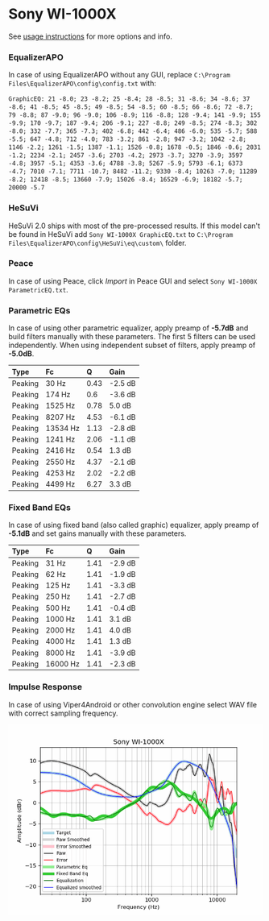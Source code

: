 # Sony WI-1000X
See [usage instructions](https://github.com/jaakkopasanen/AutoEq#usage) for more options and info.

### EqualizerAPO
In case of using EqualizerAPO without any GUI, replace `C:\Program Files\EqualizerAPO\config\config.txt`
with:
```
GraphicEQ: 21 -8.0; 23 -8.2; 25 -8.4; 28 -8.5; 31 -8.6; 34 -8.6; 37 -8.6; 41 -8.5; 45 -8.5; 49 -8.5; 54 -8.5; 60 -8.5; 66 -8.6; 72 -8.7; 79 -8.8; 87 -9.0; 96 -9.0; 106 -8.9; 116 -8.8; 128 -9.4; 141 -9.9; 155 -9.9; 170 -9.7; 187 -9.4; 206 -9.1; 227 -8.8; 249 -8.5; 274 -8.3; 302 -8.0; 332 -7.7; 365 -7.3; 402 -6.8; 442 -6.4; 486 -6.0; 535 -5.7; 588 -5.5; 647 -4.8; 712 -4.0; 783 -3.2; 861 -2.8; 947 -3.2; 1042 -2.8; 1146 -2.2; 1261 -1.5; 1387 -1.1; 1526 -0.8; 1678 -0.5; 1846 -0.6; 2031 -1.2; 2234 -2.1; 2457 -3.6; 2703 -4.2; 2973 -3.7; 3270 -3.9; 3597 -4.8; 3957 -5.1; 4353 -3.6; 4788 -3.8; 5267 -5.9; 5793 -6.1; 6373 -4.7; 7010 -7.1; 7711 -10.7; 8482 -11.2; 9330 -8.4; 10263 -7.0; 11289 -8.2; 12418 -8.5; 13660 -7.9; 15026 -8.4; 16529 -6.9; 18182 -5.7; 20000 -5.7
```

### HeSuVi
HeSuVi 2.0 ships with most of the pre-processed results. If this model can't be found in HeSuVi add
`Sony WI-1000X GraphicEQ.txt` to `C:\Program Files\EqualizerAPO\config\HeSuVi\eq\custom\` folder.

### Peace
In case of using Peace, click *Import* in Peace GUI and select `Sony WI-1000X ParametricEQ.txt`.

### Parametric EQs
In case of using other parametric equalizer, apply preamp of **-5.7dB** and build filters manually
with these parameters. The first 5 filters can be used independently.
When using independent subset of filters, apply preamp of **-5.0dB**.

| Type    | Fc       |    Q | Gain    |
|:--------|:---------|:-----|:--------|
| Peaking | 30 Hz    | 0.43 | -2.5 dB |
| Peaking | 174 Hz   | 0.6  | -3.6 dB |
| Peaking | 1525 Hz  | 0.78 | 5.0 dB  |
| Peaking | 8207 Hz  | 4.53 | -6.1 dB |
| Peaking | 13534 Hz | 1.13 | -2.8 dB |
| Peaking | 1241 Hz  | 2.06 | -1.1 dB |
| Peaking | 2416 Hz  | 0.54 | 1.3 dB  |
| Peaking | 2550 Hz  | 4.37 | -2.1 dB |
| Peaking | 4253 Hz  | 2.02 | -2.2 dB |
| Peaking | 4499 Hz  | 6.27 | 3.3 dB  |

### Fixed Band EQs
In case of using fixed band (also called graphic) equalizer, apply preamp of **-5.1dB** and set
gains manually with these parameters.

| Type    | Fc       |    Q | Gain    |
|:--------|:---------|:-----|:--------|
| Peaking | 31 Hz    | 1.41 | -2.9 dB |
| Peaking | 62 Hz    | 1.41 | -1.9 dB |
| Peaking | 125 Hz   | 1.41 | -3.3 dB |
| Peaking | 250 Hz   | 1.41 | -2.7 dB |
| Peaking | 500 Hz   | 1.41 | -0.4 dB |
| Peaking | 1000 Hz  | 1.41 | 3.1 dB  |
| Peaking | 2000 Hz  | 1.41 | 4.0 dB  |
| Peaking | 4000 Hz  | 1.41 | 1.3 dB  |
| Peaking | 8000 Hz  | 1.41 | -3.9 dB |
| Peaking | 16000 Hz | 1.41 | -2.3 dB |

### Impulse Response
In case of using Viper4Android or other convolution engine select WAV file with correct sampling frequency.

![](https://raw.githubusercontent.com/jaakkopasanen/AutoEq/master/results/oratory1990/usound/Sony%20WI-1000X/Sony%20WI-1000X.png)